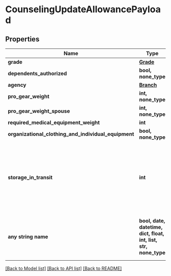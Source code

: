# CounselingUpdateAllowancePayload


## Properties
Name | Type | Description | Notes
------------ | ------------- | ------------- | -------------
**grade** | [**Grade**](Grade.md) |  | [optional] 
**dependents_authorized** | **bool, none_type** |  | [optional] 
**agency** | [**Branch**](Branch.md) |  | [optional] 
**pro_gear_weight** | **int, none_type** | unit is in lbs | [optional] 
**pro_gear_weight_spouse** | **int, none_type** | unit is in lbs | [optional] 
**required_medical_equipment_weight** | **int** | unit is in lbs | [optional] 
**organizational_clothing_and_individual_equipment** | **bool, none_type** | only for Army | [optional] 
**storage_in_transit** | **int** | the number of storage in transit days that the customer is entitled to for a given shipment on their move | [optional] 
**any string name** | **bool, date, datetime, dict, float, int, list, str, none_type** | any string name can be used but the value must be the correct type | [optional]

[[Back to Model list]](../README.md#documentation-for-models) [[Back to API list]](../README.md#documentation-for-api-endpoints) [[Back to README]](../README.md)


